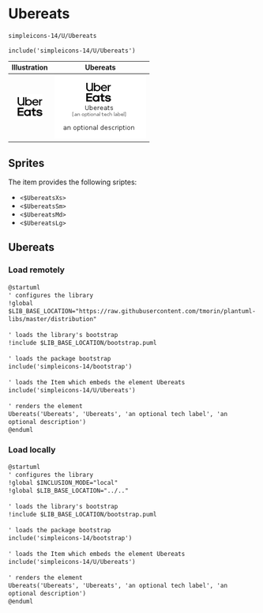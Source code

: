 # Ubereats


```text
simpleicons-14/U/Ubereats
```

```text
include('simpleicons-14/U/Ubereats')
```



| Illustration | Ubereats |
| :---: | :---: |
| ![illustration for Illustration](../../simpleicons-14/U/Ubereats.png) | ![illustration for Ubereats](../../simpleicons-14/U/Ubereats.Local.png) |



## Sprites
The item provides the following sriptes:

- `<$UbereatsXs>`
- `<$UbereatsSm>`
- `<$UbereatsMd>`
- `<$UbereatsLg>`





## Ubereats

### Load remotely
```plantuml
@startuml
' configures the library
!global $LIB_BASE_LOCATION="https://raw.githubusercontent.com/tmorin/plantuml-libs/master/distribution"

' loads the library's bootstrap
!include $LIB_BASE_LOCATION/bootstrap.puml

' loads the package bootstrap
include('simpleicons-14/bootstrap')

' loads the Item which embeds the element Ubereats
include('simpleicons-14/U/Ubereats')

' renders the element
Ubereats('Ubereats', 'Ubereats', 'an optional tech label', 'an optional description')
@enduml
```

### Load locally
```plantuml
@startuml
' configures the library
!global $INCLUSION_MODE="local"
!global $LIB_BASE_LOCATION="../.."

' loads the library's bootstrap
!include $LIB_BASE_LOCATION/bootstrap.puml

' loads the package bootstrap
include('simpleicons-14/bootstrap')

' loads the Item which embeds the element Ubereats
include('simpleicons-14/U/Ubereats')

' renders the element
Ubereats('Ubereats', 'Ubereats', 'an optional tech label', 'an optional description')
@enduml
```

